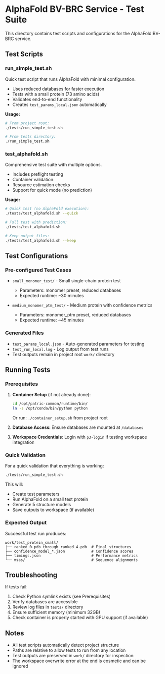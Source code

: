 # AlphaFold BV-BRC Service - Test Suite

This directory contains test scripts and configurations for the AlphaFold BV-BRC service.

## Test Scripts

### run_simple_test.sh
Quick test script that runs AlphaFold with minimal configuration.
- Uses reduced databases for faster execution
- Tests with a small protein (73 amino acids)
- Validates end-to-end functionality
- Creates `test_params_local.json` automatically

**Usage:**
```bash
# From project root:
./tests/run_simple_test.sh

# From tests directory:
./run_simple_test.sh
```

### test_alphafold.sh
Comprehensive test suite with multiple options.
- Includes preflight testing
- Container validation
- Resource estimation checks
- Support for quick mode (no prediction)

**Usage:**
```bash
# Quick test (no AlphaFold execution):
./tests/test_alphafold.sh --quick

# Full test with prediction:
./tests/test_alphafold.sh

# Keep output files:
./tests/test_alphafold.sh --keep
```

## Test Configurations

### Pre-configured Test Cases

- `small_monomer_test/` - Small single-chain protein test
  - Parameters: monomer preset, reduced databases
  - Expected runtime: ~30 minutes

- `medium_monomer_ptm_test/` - Medium protein with confidence metrics
  - Parameters: monomer_ptm preset, reduced databases
  - Expected runtime: ~45 minutes

### Generated Files

- `test_params_local.json` - Auto-generated parameters for testing
- `test_run_local.log` - Log output from test runs
- Test outputs remain in project root `work/` directory

## Running Tests

### Prerequisites

1. **Container Setup** (if not already done):
   ```bash
   cd /opt/patric-common/runtime/bin/
   ln -s /opt/conda/bin/python python
   ```
   Or run: `./container_setup.sh` from project root

2. **Database Access**: Ensure databases are mounted at `/databases`

3. **Workspace Credentials**: Login with `p3-login` if testing workspace integration

### Quick Validation

For a quick validation that everything is working:
```bash
./tests/run_simple_test.sh
```

This will:
- Create test parameters
- Run AlphaFold on a small test protein
- Generate 5 structure models
- Save outputs to workspace (if available)

### Expected Output

Successful test run produces:
```
work/test_protein_small/
├── ranked_0.pdb through ranked_4.pdb  # Final structures
├── confidence_model_*.json            # Confidence scores
├── timings.json                       # Performance metrics
└── msas/                              # Sequence alignments
```

## Troubleshooting

If tests fail:
1. Check Python symlink exists (see Prerequisites)
2. Verify databases are accessible
3. Review log files in `tests/` directory
4. Ensure sufficient memory (minimum 32GB)
5. Check container is properly started with GPU support (if available)

## Notes

- All test scripts automatically detect project structure
- Paths are relative to allow tests to run from any location
- Test outputs are preserved in `work/` directory for inspection
- The workspace overwrite error at the end is cosmetic and can be ignored
